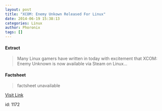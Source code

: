 ```yaml
---
layout: post
title: "XCOM: Enemy Unkown Released For Linux"
date: 2014-06-19 15:38:13
categories: Linux
author: Phoronix
tags: []
---
```



#### Extract
>Many Linux gamers have written in today with excitement that XCOM: Enemy Unknown is now available via Steam on Linux...

#### Factsheet
>factsheet unavailable

[Visit Link](https://www.linux.com/news/software/applications/777421-xcom-enemy-unkown-released-for-linux/)

id:    1172
